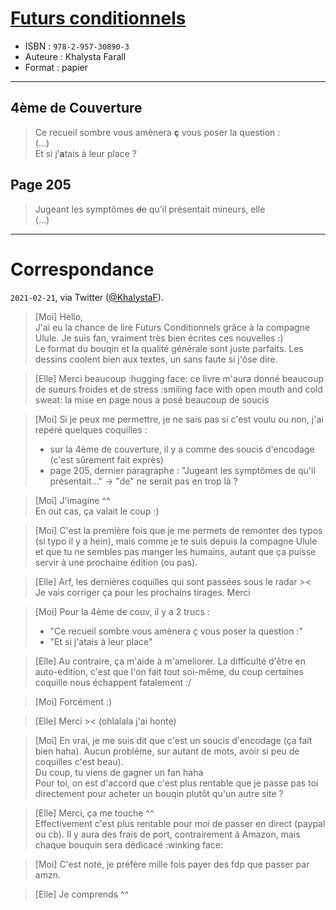 # [Futurs conditionnels](https://www.goodreads.com/book/show/56857593-futurs-conditionnels)
- ISBN : `978-2-957-30890-3`
- Auteure : Khalysta Farall
- Format : papier

---

## 4ème de Couverture

> Ce recueil sombre vous amènera **ç** vous poser la question :<br>
> (…)<br>
> Et si j’**a**tais à leur place ?

## Page 205

> Jugeant les symptômes ~~de~~ qu’il présentait mineurs, elle<br>
> (…)


---

# Correspondance

`2021-02-21`, via Twitter ([@KhalystaF](https://twitter.com/KhalystaF)).

> [Moi] Hello,<br>
> J'ai eu la chance de lire Futurs Conditionnels grâce à la compagne Ulule. Je suis fan, vraiment très bien écrites ces nouvelles :)<br>
> Le format du bouqin et la qualité générale sont juste parfaits. Les dessins coolent bien aux textes, un sans faute si j'ôse dire.

> [Elle] Merci beaucoup :hugging face: ce livre m'aura donné beaucoup de sueurs froides et de stress :smiling face with open mouth and cold sweat: la mise en page nous a posé beaucoup de soucis

> [Moi] Si je peux me permettre, je ne sais pas si c'est voulu ou non, j'ai repéré quelques coquilles :<br>
> - sur la 4ème de couverture, il y a comme des soucis d'encodage (c'est sûrement fait exprès)<br>
> - page 205, dernier paragraphe : "Jugeant les symptômes de qu'il présentait..." -> "de" ne serait pas en trop là ?<br>

> [Moi] J'imagine ^^<br>
> En out cas, ça valait le coup :)

> [Moi] C'est la première fois que je me permets de remonter des typos (si typo il y a hein), mais comme je te suis depuis la compagne Ulule et que tu ne sembles pas manger les humains, autant que ça puisse servir à une prochaine édition (ou pas).

> [Elle] Arf, les dernières coquilles qui sont passées sous le radar ><<br>
> Je vais corriger ça pour les prochains tirages. Merci

> [Moi] Pour la 4ème de couv,  il y a 2 trucs :<br>
> - "Ce recueil sombre vous amènera ç vous poser la question :"<br>
> - "Et si j'atais à leur place"

> [Elle] Au contraire,  ça m'aide à m'ameliorer. La difficulté d'être en auto-edition, c'est que l'on fait tout soi-même,  du coup certaines coquille nous échappent fatalement :/

> [Moi] Forcément :)

> [Elle] Merci >< (ohlalala j'ai honte)

> [Moi] En vrai, je me suis dit que c'est un soucis d'encodage (ça fait bien haha). Aucun problème, sur autant de mots, avoir si peu de coquilles c'est beau).<br>
> Du coup, tu viens de gagner un fan haha<br>
> Pour toi, on est d'accord que c'est plus rentable que je passe pas toi directement pour acheter un bouqin plutôt qu'un autre site ?

> [Elle] Merci, ça me touche ^^<br>
> Effectivement c'est plus rentable pour moi de passer en direct (paypal ou cb). Il y aura des frais de port, contrairement à Amazon, mais chaque bouquin sera dédicacé :winking face:

> [Moi] C'est noté, je préfère mille fois payer des fdp que passer par amzn.

> [Elle] Je comprends ^^